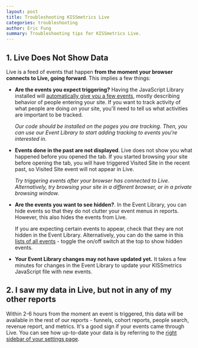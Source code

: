 ```yaml
---
layout: post
title: Troubleshooting KISSmetrics Live
categories: troubleshooting
author: Eric Fung
summary: Troubleshooting tips for KISSmetrics Live.
---
```

## 1. Live Does Not Show Data

Live is a feed of events that happen **from the moment your browser connects to Live, going forward**. This implies a few things:

- **Are the events you expect triggering?** Having the JavaScript Library installed will [automatically give you a few events][auto], mostly describing behavior of people entering your site. If you want to track activity of what people are doing *on* your site, you'll need to tell us what activities are important to be tracked.

  *Our code should be installed on the pages you are tracking. Then, you can use our Event Library to start adding tracking to events you're interested in.*

- **Events done in the past are not displayed**. Live does not show you what happened before you opened the tab. If you started browsing your site before opening the tab, you will have triggered Visited Site in the recent past, so Visited Site event will not appear in Live.

  *Try triggering events after your browser has connected to Live. Alternatively, try browsing your site in a different browser, or in a private browsing window.*

- **Are the events you want to see hidden?**. In the Event Library, you can hide events so that they do not clutter your event menus in reports. However, this also hides the events from Live.

  If you are expecting certain events to appear, check that they are not hidden in the Event Library. Alternatively, you can do the same in this [lists of all events][e-list] - toggle the on/off switch at the top to show hidden events.

- **Your Event Library changes may not have updated yet.** It takes a few minutes for changes in the Event Library to update your KISSmetrics JavaScript file with new events.

## 2. I saw my data in Live, but not in any of my other reports

Within 2-6 hours from the moment an event is triggered, this data will be available in the rest of our reports - funnels, cohort reports, people search, revenue report, and metrics. It's a good sign if your events came through Live. You can see how up-to-date your data is by referring to the [right sidebar of your settings page][settings].

[auto]: /apis/javascript#events-automatically-tracked
[e-list]: https://www.kissmetrics.com/product.event_prop_breakdown
[settings]: https://www.kissmetrics.com/settings